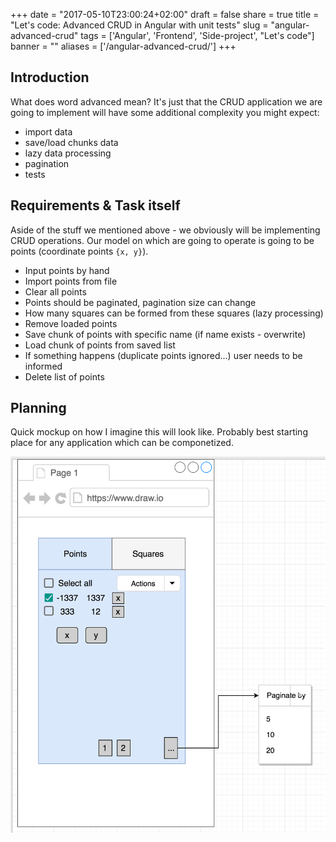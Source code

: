 
+++
date = "2017-05-10T23:00:24+02:00"
draft = false
share = true
title = "Let's code: Advanced CRUD in Angular with unit tests"
slug = "angular-advanced-crud"
tags = ['Angular', 'Frontend', 'Side-project', "Let's code"]
banner = ""
aliases = ['/angular-advanced-crud/']
+++

## Introduction

What does word advanced mean? It's just that the CRUD application we are going to implement will have some additional complexity you might expect:

- import data
- save/load chunks data
- lazy data processing
- pagination
- tests

## Requirements & Task itself

Aside of the stuff we mentioned above - we obviously will be implementing CRUD operations. Our model on which are going to operate is going to be points (coordinate points `{x, y}`).

- Input points by hand
- Import points from file
- Clear all points
- Points should be paginated, pagination size can change
- How many squares can be formed from these squares (lazy processing)
- Remove loaded points
- Save chunk of points with specific name (if name exists - overwrite)
- Load chunk of points from saved list
- If something happens (duplicate points ignored...) user needs to be informed
- Delete list of points

## Planning

Quick mockup on how I imagine this will look like. Probably best starting place for any application which can be componetized.

![](/images/2017/05/points-mock.png)
